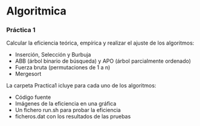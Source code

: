 # Algoritmica

### Práctica 1
Calcular la eficiencia teórica, empírica y realizar el ajuste de los algoritmos:
- Inserción, Selección y Burbuja
- ABB (árbol binario de búsqueda) y APO (árbol parcialmente ordenado)
- Fuerza bruta (permutaciones de 1 a n)
- Mergesort

La carpeta Practica1 icluye para cada uno de los algoritmos:
- Código fuente
- Imágenes de la eficiencia en una gráfica
- Un fichero run.sh para probar la eficiencia
- ficheros.dat con los resultados de las pruebas
